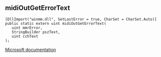## midiOutGetErrorText

```
[DllImport("winmm.dll", SetLastError = true, CharSet = CharSet.Auto)]
public static extern uint midiOutGetErrorText(
   uint mmrError,
   StringBuilder pszText,
   uint cchText
);
```

[Microsoft documentation](link_to_documentation)
